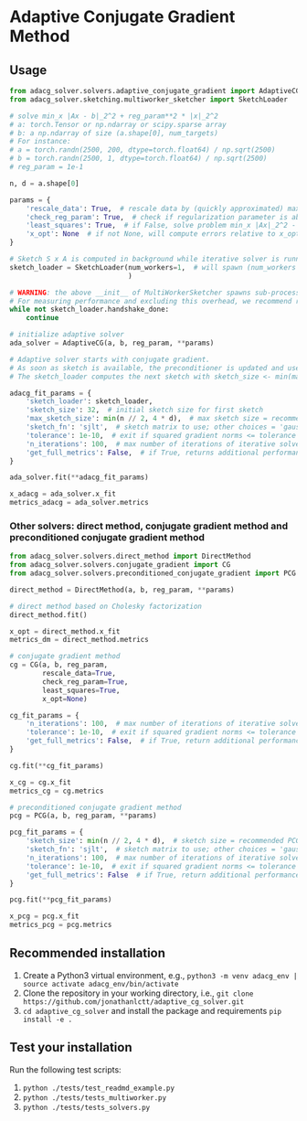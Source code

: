 # Adaptive Conjugate Gradient Method

## Usage 

```python
from adacg_solver.solvers.adaptive_conjugate_gradient import AdaptiveCG
from adacg_solver.sketching.multiworker_sketcher import SketchLoader

# solve min_x |Ax - b|_2^2 + reg_param**2 * |x|_2^2
# a: torch.Tensor or np.ndarray or scipy.sparse array
# b: a np.ndarray of size (a.shape[0], num_targets) 
# For instance:
# a = torch.randn(2500, 200, dtype=torch.float64) / np.sqrt(2500)
# b = torch.randn(2500, 1, dtype=torch.float64) / np.sqrt(2500)
# reg_param = 1e-1

n, d = a.shape[0]

params = {
    'rescale_data': True,  # rescale data by (quickly approximated) max singular value of a - useful for numerical stability checks
    'check_reg_param': True,  # check if regularization parameter is above numerically significant threshold - if not, set reg_param to threshold
    'least_squares': True,  # if False, solve problem min_x |Ax|_2^2 - 2 * b' * x + reg_param**2 * |x|^2_2
    'x_opt': None  # if not None, will compute errors relative to x_opt (useful for testing)
}

# Sketch S x A is computed in background while iterative solver is running
sketch_loader = SketchLoader(num_workers=1,  # will spawn (num_workers + 2) sub-processes
                             )

# WARNING: the above __init__ of MultiWorkerSketcher spawns sub-processes; that introduces an overhead (~2 seconds on a 6 cores / 12 vCPUs MacOS machine).
# For measuring performance and excluding this overhead, we recommend running the solver once the sub-processes are initialized.
while not sketch_loader.handshake_done:
    continue

# initialize adaptive solver
ada_solver = AdaptiveCG(a, b, reg_param, **params)

# Adaptive solver starts with conjugate gradient.
# As soon as sketch is available, the preconditioner is updated and used by the preconditioned CG solver.
# The sketch_loader computes the next sketch with sketch_size <- min(max_sketch_size, 2 * sketch_size) in the background. 

adacg_fit_params = {
    'sketch_loader': sketch_loader,
    'sketch_size': 32,  # initial sketch size for first sketch
    'max_sketch_size': min(n // 2, 4 * d),  # max sketch size = recommended PCG sketch size
    'sketch_fn': 'sjlt',  # sketch matrix to use; other choices = 'gaussian', 'srht',
    'tolerance': 1e-10,  # exit if squared gradient norms <= tolerance
    'n_iterations': 100,  # max number of iterations of iterative solver
    'get_full_metrics': False,  # if True, returns additional performance metrics
}

ada_solver.fit(**adacg_fit_params)

x_adacg = ada_solver.x_fit
metrics_adacg = ada_solver.metrics
```

### Other solvers: direct method, conjugate gradient method and preconditioned conjugate gradient method

```python
from adacg_solver.solvers.direct_method import DirectMethod 
from adacg_solver.solvers.conjugate_gradient import CG
from adacg_solver.solvers.preconditioned_conjugate_gradient import PCG

direct_method = DirectMethod(a, b, reg_param, **params)

# direct method based on Cholesky factorization
direct_method.fit()

x_opt = direct_method.x_fit
metrics_dm = direct_method.metrics

# conjugate gradient method
cg = CG(a, b, reg_param,
        rescale_data=True,
        check_reg_param=True,
        least_squares=True,
        x_opt=None)

cg_fit_params = {
    'n_iterations': 100,  # max number of iterations of iterative solver
    'tolerance': 1e-10,  # exit if squared gradient norms <= tolerance
    'get_full_metrics': False,  # if True, return additional performance metrics
}

cg.fit(**cg_fit_params)

x_cg = cg.x_fit
metrics_cg = cg.metrics

# preconditioned conjugate gradient method
pcg = PCG(a, b, reg_param, **params)

pcg_fit_params = {
    'sketch_size': min(n // 2, 4 * d),  # sketch size = recommended PCG sketch size
    'sketch_fn': 'sjlt',  # sketch matrix to use; other choices = 'gaussian', 'srht'
    'n_iterations': 100,  # max number of iterations of iterative solver
    'tolerance': 1e-10,  # exit if squared gradient norms <= tolerance
    'get_full_metrics': False  # if True, return additional performance metrics
}

pcg.fit(**pcg_fit_params)

x_pcg = pcg.x_fit
metrics_pcg = pcg.metrics

```

## Recommended installation
1. Create a Python3 virtual environment, e.g., `python3 -m venv adacg_env | source activate adacg_env/bin/activate`
2. Clone the repository in your working directory, i.e., `git clone https://github.com/jonathanlctt/adaptive_cg_solver.git`
3. `cd adaptive_cg_solver` and install the package and requirements `pip install -e .`

## Test your installation
Run the following test scripts:
1. `python ./tests/test_readmd_example.py`
2. `python ./tests/tests_multiworker.py`
3. `python ./tests/tests_solvers.py`